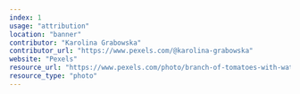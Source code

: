 ```yaml
---
index: 1
usage: "attribution"
location: "banner"
contributor: "Karolina Grabowska"
contributor_url: "https://www.pexels.com/@karolina-grabowska"
website: "Pexels"
resource_url: "https://www.pexels.com/photo/branch-of-tomatoes-with-water-drops-4022092/"
resource_type: "photo"
---
```

